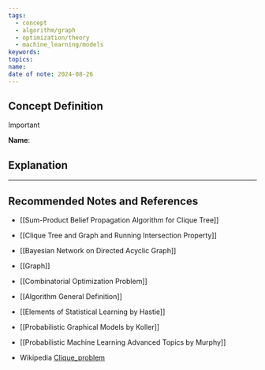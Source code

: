 ```yaml
---
tags:
  - concept
  - algorithm/graph
  - optimization/theory
  - machine_learning/models
keywords: 
topics: 
name: 
date of note: 2024-08-26
---
```


## Concept Definition

>[!important]
>**Name**: 



## Explanation





-----------
##  Recommended Notes and References


- [[Sum-Product Belief Propagation Algorithm for Clique Tree]]
- [[Clique Tree and Graph and Running Intersection Property]]
- [[Bayesian Network on Directed Acyclic Graph]]
- [[Graph]]

- [[Combinatorial Optimization Problem]]
- [[Algorithm General Definition]]

- [[Elements of Statistical Learning by Hastie]]
- [[Probabilistic Graphical Models by Koller]]
- [[Probabilistic Machine Learning Advanced Topics by Murphy]]
- Wikipedia [Clique_problem](https://en.wikipedia.org/wiki/Clique_problem)